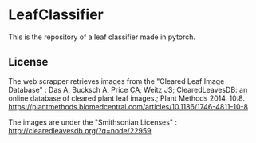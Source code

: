 # LeafClassifier

This is the repository of a leaf classifier made in pytorch.


## License

The web scrapper retrieves images from the "Cleared Leaf Image Database" : Das A, Bucksch A, Price CA, Weitz JS; ClearedLeavesDB: an online database of cleared plant leaf images.; Plant Methods 2014, 10:8. https://plantmethods.biomedcentral.com/articles/10.1186/1746-4811-10-8

The images are under the "Smithsonian Licenses" : http://clearedleavesdb.org/?q=node/22959
